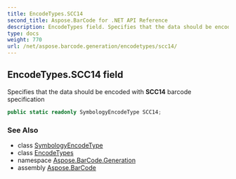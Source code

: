 ```yaml
---
title: EncodeTypes.SCC14
second_title: Aspose.BarCode for .NET API Reference
description: EncodeTypes field. Specifies that the data should be encoded with SCC14 barcode specification
type: docs
weight: 770
url: /net/aspose.barcode.generation/encodetypes/scc14/
---
```

## EncodeTypes.SCC14 field

Specifies that the data should be encoded with **SCC14** barcode specification

```csharp
public static readonly SymbologyEncodeType SCC14;
```

### See Also

* class [SymbologyEncodeType](../../symbologyencodetype/)
* class [EncodeTypes](../)
* namespace [Aspose.BarCode.Generation](../../../aspose.barcode.generation/)
* assembly [Aspose.BarCode](../../../)


